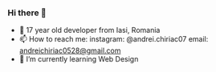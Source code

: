 ### Hi there 👋

<!-- - 🔭 I’m currently working on ... -->
<!-- - 👯 I’m looking to collaborate on ...
- 🤔 I’m looking for help with ... -->
- 💬 17 year old developer from Iasi, Romania
- 📫 How to reach me: instagram: @andrei.chiriac07 email: andreichiriac0528@gmail.com
- 🌱 I’m currently learning Web Design

